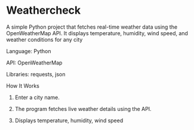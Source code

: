 # Weathercheck
A simple Python project that fetches real-time weather data using the OpenWeatherMap API.
It displays temperature, humidity, wind speed, and weather conditions for any city



Language: Python

API: OpenWeatherMap

Libraries: requests, json

 How It Works

1. Enter a city name.


2. The program fetches live weather details using the API.


3. Displays temperature, humidity, wind speed

